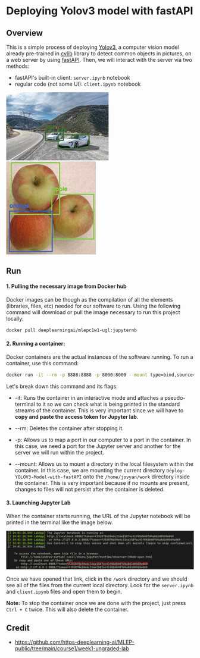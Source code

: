 # Deploying Yolov3 model with fastAPI

## Overview
This is a simple process of deploying [Yolov3](https://pjreddie.com/darknet/yolo/), a computer vision model already pre-trained in [cvlib](https://www.cvlib.net/) library to detect common objects in pictures, on a web server by using [fastAPI](https://fastapi.tiangolo.com/). Then, we will interact with the server via two methods:
- fastAPI's built-in client: `server.ipynb` notebook
- regular code (not some UI): `client.ipynb` notebook
  
![Token in terminal](./assets/car2.jpg) ![Token in terminal](./assets/apples.jpg)

 ## Run

#### 1. Pulling the necessary image from Docker hub
Docker images can be though as the compilation of all the elements (libraries, files, etc) needed for our software to run. Using the following command will download or pull the image necessary to run this project locally:
```bash
docker pull deeplearningai/mlepc1w1-ugl:jupyternb
```

#### 2. Running a container:

Docker containers are the actual instances of the software running. To run a container, use this command:
```bash
docker run -it --rm -p 8888:8888 -p 8000:8000 --mount type=bind,source="$(pwd)",target=/home/jovyan/work deeplearningai/mlepc1w1-ugl:jupyternb
```
 
Let's break down this command and its flags:
 
- -it: Runs the container in an interactive mode and attaches a pseudo-terminal to it so we can check what is being printed in the standard streams of the container. This is very important since we will have to **copy and paste the access token for Jupyter lab**.

- --rm: Deletes the container after stopping it.
- -p: Allows us to map a port in our computer to a port in the container. In this case, we need a port for the Jupyter server and another for the server we will run within the project.
- --mount: Allows us to mount a directory in the local filesystem within the container. In this case, we are mounting the current directory `Deploy-YOLOV3-Model-with-fastAPI` onto the `/home/jovyan/work` directory inside the container. This is very important because if no mounts are present, changes to files will not persist after the container is deleted. 
  
#### 3. Launching Jupyter Lab 
When the container starts running, the URL of the Jupyter notebook will be printed in the terminal like the image below. 

![Token in terminal](./assets/token.png)
 
Once we have opened that link, click in the `/work` directory and we should see all of the files from the current local directory. Look for the `server.ipynb`  and  `client.ipynb` files and open them to begin.

**Note:** To stop the container once we are done with the project, just press `Ctrl + C` twice. This will also delete the container.
 
## Credit
- https://github.com/https-deeplearning-ai/MLEP-public/tree/main/course1/week1-ungraded-lab
   